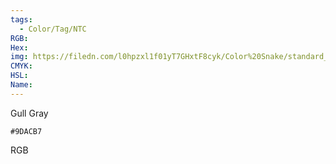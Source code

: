 ```yaml
---
tags:
  - Color/Tag/NTC
RGB:
Hex:
img: https://filedn.com/l0hpzxl1f01yT7GHxtF8cyk/Color%20Snake/standard_csv_to_svg//9DACB7.svg
CMYK:
HSL:
Name:
---
```

Gull Gray
```palette
#9DACB7
```
RGB
